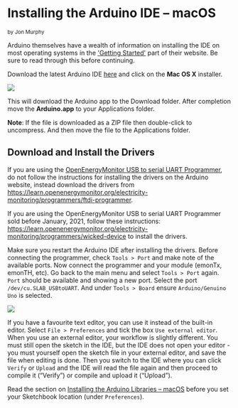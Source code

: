 # Installing the Arduino IDE – macOS

<small>by Jon Murphy</small>

Arduino themselves have a wealth of information on installing the IDE on most operating systems in the <a href="https://www.arduino.cc/en/Guide/HomePage">'Getting Started'</a> part of their website. Be sure to read through this before continuing.

Download the latest Arduino IDE [here](https://www.arduino.cc/en/main/software) and click on the **Mac OS X** installer.

![](files/Download_Arduino_IDE_v2.png)

This will download the Arduino app to the Download folder.  After completion move the **Arduino.app** to your Applications folder.

**Note**: If the file is downloaded as a ZIP file then double-click to uncompress.  And then move the file to the Applications folder.

## Download and Install the Drivers

If you are using the [OpenEnergyMonitor USB to serial UART Programmer](https://shop.openenergymonitor.com/programmer-usb-to-serial-uart/), do not follow the instructions
for installing the drivers on the Arduino website, instead download the drivers from
https://learn.openenergymonitor.org/electricity-monitoring/programmers/ftdi-programmer.

If you are using the OpenEnergyMonitor USB to serial UART Programmer sold before January, 2021, follow these instructions: https://learn.openenergymonitor.org/electricity-monitoring/programmers/wicked-device to install the drivers.

Make sure you restart the Arduino IDE after installing the drivers. Before connecting the programmer, check `Tools > Port` and make note of the available ports. Now connect the programmer and your module (emonTx, emonTH, etc). Go back to the main menu and select `Tools > Port` again. `Port` should be available and showing a new port. Select the port `/dev/cu.SLAB_USBtoUART`. And under `Tools > Board` ensure `Arduino/Genuino Uno` is selected.

![](files/ToolsPortSLAB_v2.png)

If you have a favourite text editor, you can use it instead of the built-in editor. Select `File > Preferences` and tick the box `Use external editor`. When you use an external editor, your workflow is slightly different. You must still open the sketch in the IDE, but the IDE does not open your editor - you must yourself open the sketch file in your external editor, and save the file when editing is done. Then you switch to the IDE where you can click `Verify` or `Upload` and the IDE will read the file again and then proceed to compile it (“Verify”) or compile and upload it (“Upload”).

Read the section on [Installing the Arduino Libraries – macOS](macoslib) before you set your Sketchbook location (under `Preferences`).
